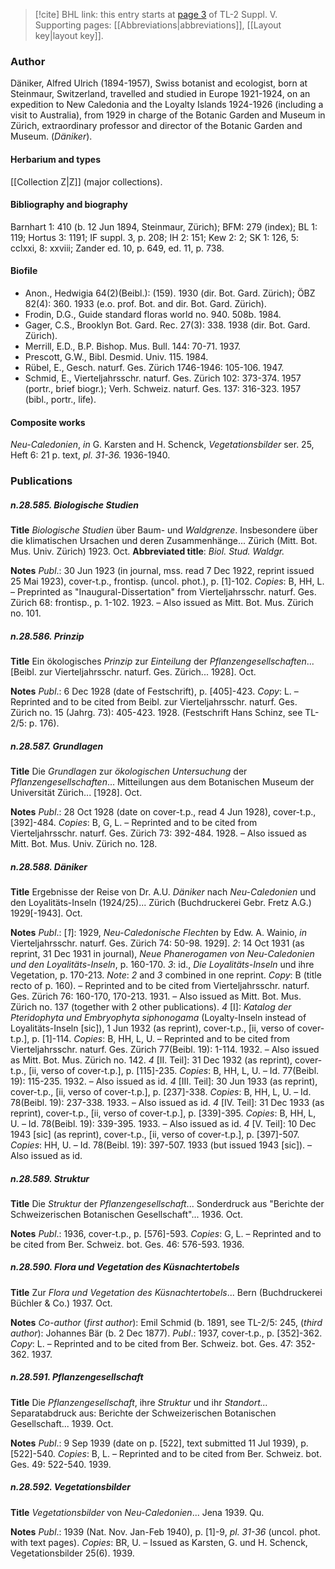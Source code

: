 > [!cite] BHL link: this entry starts at [page 3](https://www.biodiversitylibrary.org/item/103833#page/15/mode/1up) of TL-2 Suppl. V.
> Supporting pages: [[Abbreviations|abbreviations]], [[Layout key|layout key]].

### Author

Däniker, Alfred Ulrich (1894-1957), Swiss botanist and ecologist, born at Steinmaur, Switzerland, travelled and studied in Europe 1921-1924, on an expedition to New Caledonia and the Loyalty Islands 1924-1926 (including a visit to Australia), from 1929 in charge of the Botanic Garden and Museum in Zürich, extraordinary professor and director of the Botanic Garden and Museum. (*Däniker*).

#### Herbarium and types

[[Collection Z|Z]] (major collections).

#### Bibliography and biography

Barnhart 1: 410 (b. 12 Jun 1894, Steinmaur, Zürich); BFM: 279 (index); BL 1: 119; Hortus 3: 1191; IF suppl. 3, p. 208; IH 2: 151; Kew 2: 2; SK 1: 126, 5: cclxxi, 8: xxviii; Zander ed. 10, p. 649, ed. 11, p. 738.

#### Biofile

- Anon., Hedwigia 64(2)(Beibl.): (159). 1930 (dir. Bot. Gard. Zürich); ÖBZ 82(4): 360. 1933 (e.o. prof. Bot. and dir. Bot. Gard. Zürich).
- Frodin, D.G., Guide standard floras world no. 940. 508b. 1984.
- Gager, C.S., Brooklyn Bot. Gard. Rec. 27(3): 338. 1938 (dir. Bot. Gard. Zürich).
- Merrill, E.D., B.P. Bishop. Mus. Bull. 144: 70-71. 1937.
- Prescott, G.W., Bibl. Desmid. Univ. 115. 1984.
- Rübel, E., Gesch. naturf. Ges. Zürich 1746-1946: 105-106. 1947.
- Schmid, E., Vierteljahrsschr. naturf. Ges. Zürich 102: 373-374. 1957 (portr., brief biogr.); Verh. Schweiz. naturf. Ges. 137: 316-323. 1957 (bibl., portr., life).

#### Composite works

*Neu-Caledonien*, *in* G. Karsten and H. Schenck, *Vegetationsbilder* ser. 25, Heft 6: 21 p. text, *pl. 31-36.* 1936-1940.

### Publications

##### n.28.585. Biologische Studien

**Title**
*Biologische Studien* über Baum- und *Waldgrenze*. Insbesondere über die klimatischen Ursachen und deren Zusammenhänge... Zürich (Mitt. Bot. Mus. Univ. Zürich) 1923. Oct.
**Abbreviated title**: *Biol. Stud. Waldgr.*

**Notes**
*Publ*.: 30 Jun 1923 (in journal, mss. read 7 Dec 1922, reprint issued 25 Mai 1923), cover-t.p., frontisp. (uncol. phot.), p. \[1\]-102. *Copies*: B, HH, L. – Preprinted as "Inaugural-Dissertation" from Vierteljahrsschr. naturf. Ges. Zürich 68: frontisp., p. 1-102. 1923. – Also issued as Mitt. Bot. Mus. Zürich no. 101.

##### n.28.586. Prinzip

**Title**
Ein ökologisches *Prinzip* zur *Einteilung* der *Pflanzengesellschaften*...\[Beibl. zur Vierteljahrsschr. naturf. Ges. Zürich... 1928\]. Oct.

**Notes**
*Publ*.: 6 Dec 1928 (date of Festschrift), p. \[405\]-423. *Copy*: L. – Reprinted and to be cited from Beibl. zur Vierteljahrsschr. naturf. Ges. Zürich no. 15 (Jahrg. 73): 405-423. 1928. (Festschrift Hans Schinz, see TL-2/5: p. 176).

##### n.28.587. Grundlagen

**Title**
Die *Grundlagen* zur *ökologischen Untersuchung* der *Pflanzengesellschaften*... Mitteilungen aus dem Botanischen Museum der Universität Zürich... \[1928\]. Oct.

**Notes**
*Publ*.: 28 Oct 1928 (date on cover-t.p., read 4 Jun 1928), cover-t.p., \[392\]-484. *Copies*: B, G, L. – Reprinted and to be cited from Vierteljahrsschr. naturf. Ges. Zürich 73: 392-484. 1928. – Also issued as Mitt. Bot. Mus. Univ. Zürich no. 128.

##### n.28.588. Däniker

**Title**
Ergebnisse der Reise von Dr. A.U. *Däniker* nach *Neu-Caledonien* und den Loyalitäts-Inseln (1924/25)... Zürich (Buchdruckerei Gebr. Fretz A.G.) 1929\[-1943\]. Oct.

**Notes**
*Publ*.: \[*1*\]: 1929, *Neu-Caledonische Flechten* by Edw. A. Wainio, *in* Vierteljahrsschr. naturf. Ges. Zürich 74: 50-98. 1929\].
*2*: 14 Oct 1931 (as reprint, 31 Dec 1931 in journal), *Neue Phanerogamen von Neu-Caledonien und den Loyalitäts-Inseln*, p. 160-170.
*3*: id., *Die Loyalitäts-Inseln* und ihre Vegetation, p. 170-213.
*Note*: *2* and *3* combined in one reprint. *Copy*: B (title recto of p. 160). – Reprinted and to be cited from Vierteljahrsschr. naturf. Ges. Zürich 76: 160-170, 170-213. 1931. – Also issued as Mitt. Bot. Mus. Zürich no. 137 (together with 2 other publications).
*4* \[I\]: *Katalog der Pteridophyta und Embryophyta siphonogama* (Loyalty-Inseln instead of Loyalitäts-Inseln \[sic\]), 1 Jun 1932 (as reprint), cover-t.p., \[ii, verso of cover-t.p.\], p. \[1\]-114. *Copies*: B, HH, L, U. – Reprinted and to be cited from Vierteljahrsschr. naturf. Ges. Zürich 77(Beibl. 19): 1-114. 1932. – Also issued as Mitt. Bot. Mus. Zürich no. 142.
*4* \[II. Teil\]: 31 Dec 1932 (as reprint), cover-t.p., \[ii, verso of cover-t.p.\], p. \[115\]-235. *Copies*: B, HH, L, U. – Id. 77(Beibl. 19): 115-235. 1932. – Also issued as id.
*4* \[III. Teil\]: 30 Jun 1933 (as reprint), cover-t.p., \[ii, verso of cover-t.p.\], p. \[237\]-338. *Copies*: B, HH, L, U. – Id. 78(Beibl. 19): 237-338. 1933. – Also issued as id.
*4* \[IV. Teil\]: 31 Dec 1933 (as reprint), cover-t.p., \[ii, verso of cover-t.p.\], p. \[339\]-395. *Copies*: B, HH, L, U. – Id. 78(Beibl. 19): 339-395. 1933. – Also issued as id.
*4* \[V. Teil\]: 10 Dec 1943 \[sic\] (as reprint), cover-t.p., \[ii, verso of cover-t.p.\], p. \[397\]-507. *Copies*: HH, U. – Id. 78(Beibl. 19): 397-507. 1933 (but issued 1943 \[sic\]). – Also issued as id.

##### n.28.589. Struktur

**Title**
Die *Struktur* der *Pflanzengesellschaft*... Sonderdruck aus "Berichte der Schweizerischen Botanischen Gesellschaft"... 1936. Oct.

**Notes**
*Publ*.: 1936, cover-t.p., p. \[576\]-593. *Copies*: G, L. – Reprinted and to be cited from Ber. Schweiz. bot. Ges. 46: 576-593. 1936.

##### n.28.590. Flora und Vegetation des Küsnachtertobels

**Title**
Zur *Flora und Vegetation des Küsnachtertobels*... Bern (Buchdruckerei Büchler & Co.) 1937. Oct.

**Notes**
*Co-author* (*first author*): Emil Schmid (b. 1891, see TL-2/5: 245, (*third author*): Johannes Bär (b. 2 Dec 1877).
*Publ*.: 1937, cover-t.p., p. \[352\]-362. *Copy*: L. – Reprinted and to be cited from Ber. Schweiz. bot. Ges. 47: 352-362. 1937.

##### n.28.591. Pflanzengesellschaft

**Title**
Die *Pflanzengesellschaft*, ihre *Struktur* und ihr *Standort...* Separatabdruck aus: Berichte der Schweizerischen Botanischen Gesellschaft... 1939. Oct.

**Notes**
*Publ*.: 9 Sep 1939 (date on p. \[522\], text submitted 11 Jul 1939), p. \[522\]-540. *Copies*: B, L. – Reprinted and to be cited from Ber. Schweiz. bot. Ges. 49: 522-540. 1939.

##### n.28.592. Vegetationsbilder

**Title**
*Vegetationsbilder* von *Neu-Caledonien*... Jena 1939. Qu.

**Notes**
*Publ*.: 1939 (Nat. Nov. Jan-Feb 1940), p. \[1\]-9, *pl. 31-36* (uncol. phot. with text pages).
*Copies*: BR, U. – Issued as Karsten, G. und H. Schenck, Vegetationsbilder 25(6). 1939.

